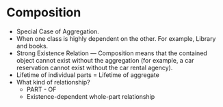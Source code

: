 # Composition

- Special Case of Aggregation.
- When one class is highly dependent on the other. For example, Library and books.
- Strong Existence Relation — Composition means that the contained object cannot exist without the aggregation (for example, a car reservation cannot exist without the car rental agency).
- Lifetime of individual parts = Lifetime of aggregate
- What kind of relationship?
  - PART - OF
  - Existence-dependent whole-part relationship
